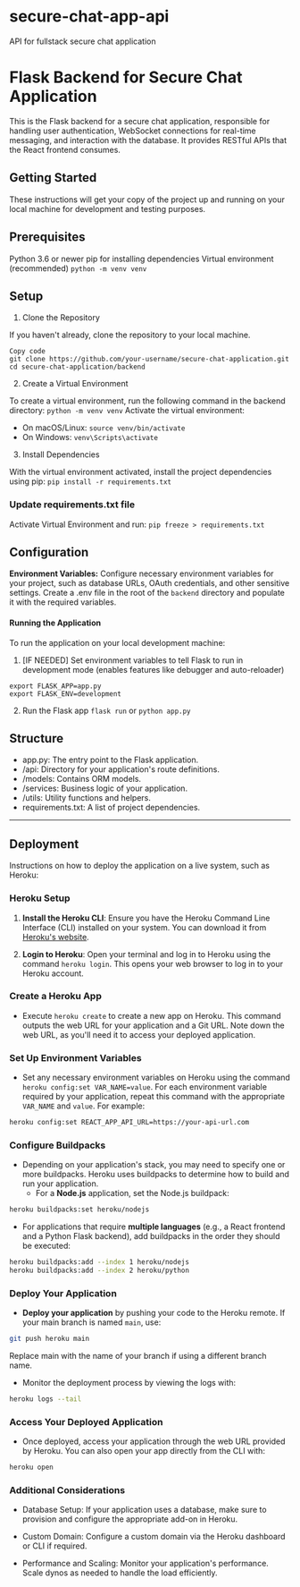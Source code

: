 # secure-chat-app-api
API for fullstack secure chat application 

# Flask Backend for Secure Chat Application
This is the Flask backend for a secure chat application, responsible for handling user authentication, WebSocket connections for real-time messaging, and interaction with the database. It provides RESTful APIs that the React frontend consumes.

## Getting Started
These instructions will get your copy of the project up and running on your local machine for development and testing purposes.

## Prerequisites
Python 3.6 or newer
pip for installing dependencies
Virtual environment (recommended) `python -m venv venv`

## Setup
1. Clone the Repository

If you haven't already, clone the repository to your local machine.
```
Copy code
git clone https://github.com/your-username/secure-chat-application.git
cd secure-chat-application/backend
```
2. Create a Virtual Environment

To create a virtual environment, run the following command in the backend directory:
```python -m venv venv```
Activate the virtual environment:
- On macOS/Linux:
```source venv/bin/activate```
- On Windows:
```venv\Scripts\activate```

3. Install Dependencies

With the virtual environment activated, install the project dependencies using pip:
```pip install -r requirements.txt```

### Update requirements.txt file
Activate Virtual Environment and run:
`pip freeze > requirements.txt` 


## Configuration
**Environment Variables:** Configure necessary environment variables for your project, such as database URLs, OAuth credentials, and other sensitive settings. Create a .env file in the root of the `backend` directory and populate it with the required variables.

#### Running the Application
To run the application on your local development machine:
1. [IF NEEDED] Set environment variables to tell Flask to run in development mode (enables features like debugger and auto-reloader)
```
export FLASK_APP=app.py
export FLASK_ENV=development
```
2. Run the Flask app
```flask run``` or ```python app.py```


## Structure
- app.py: The entry point to the Flask application.
- /api: Directory for your application's route definitions.
- /models: Contains ORM models.
- /services: Business logic of your application.
- /utils: Utility functions and helpers.
- requirements.txt: A list of project dependencies.


---

## Deployment

Instructions on how to deploy the application on a live system, such as Heroku:

### Heroku Setup

1. **Install the Heroku CLI**: Ensure you have the Heroku Command Line Interface (CLI) installed on your system. You can download it from [Heroku's website](https://devcenter.heroku.com/articles/heroku-cli).

2. **Login to Heroku**: Open your terminal and log in to Heroku using the command `heroku login`. This opens your web browser to log in to your Heroku account.

### Create a Heroku App

- Execute `heroku create` to create a new app on Heroku. This command outputs the web URL for your application and a Git URL. Note down the web URL, as you'll need it to access your deployed application.

### Set Up Environment Variables

- Set any necessary environment variables on Heroku using the command `heroku config:set VAR_NAME=value`. For each environment variable required by your application, repeat this command with the appropriate `VAR_NAME` and `value`. For example:

```bash
heroku config:set REACT_APP_API_URL=https://your-api-url.com
```

### Configure Buildpacks

- Depending on your application's stack, you may need to specify one or more buildpacks. Heroku uses buildpacks to determine how to build and run your application.
  - For a **Node.js** application, set the Node.js buildpack:
```bash
heroku buildpacks:set heroku/nodejs
```
  - For applications that require **multiple languages** (e.g., a React frontend and a Python Flask backend), add buildpacks in the order they should be executed:
```bash
heroku buildpacks:add --index 1 heroku/nodejs
heroku buildpacks:add --index 2 heroku/python
```

### Deploy Your Application

- **Deploy your application** by pushing your code to the Heroku remote. If your main branch is named `main`, use:
```bash
git push heroku main
```

Replace main with the name of your branch if using a different branch name.  
- Monitor the deployment process by viewing the logs with:
```bash
heroku logs --tail
```

### Access Your Deployed Application
- Once deployed, access your application through the web URL provided by Heroku. You can also open your app directly from the CLI with:
```bash
heroku open
```

### Additional Considerations
- Database Setup: If your application uses a database, make sure to provision and configure the appropriate add-on in Heroku.

- Custom Domain: Configure a custom domain via the Heroku dashboard or CLI if required.

- Performance and Scaling: Monitor your application's performance. Scale dynos as needed to handle the load efficiently.